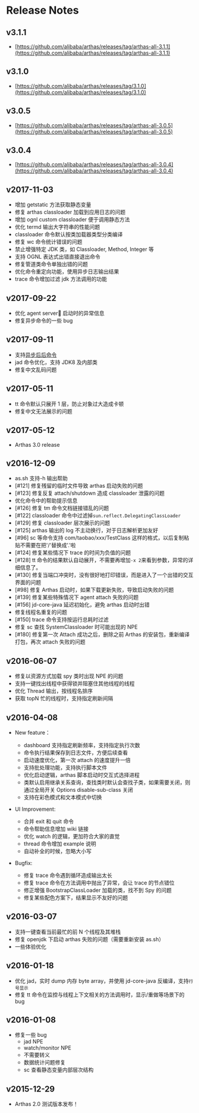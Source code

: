 # Release Notes

## v3.1.1

- [https://github.com/alibaba/arthas/releases/tag/arthas-all-3.1.1](https://github.com/alibaba/arthas/releases/tag/arthas-all-3.1.1)

## v3.1.0

- [https://github.com/alibaba/arthas/releases/tag/3.1.0](https://github.com/alibaba/arthas/releases/tag/3.1.0)

## v3.0.5

- [https://github.com/alibaba/arthas/releases/tag/arthas-all-3.0.5](https://github.com/alibaba/arthas/releases/tag/arthas-all-3.0.5)

## v3.0.4

- [https://github.com/alibaba/arthas/releases/tag/arthas-all-3.0.4](https://github.com/alibaba/arthas/releases/tag/arthas-all-3.0.4)

## v2017-11-03

- 增加 getstatic 方法获取静态变量
- 修复 arthas classloader 加载到应用日志的问题
- 增加 ognl custom classloader 便于调用静态方法
- 优化 termd 输出大字符串的性能问题
- classloader 命令默认按类加载器类型分类编译
- 修复 wc 命令统计错误的问题
- 禁止增强特定 JDK 类，如 Classloader, Method, Integer 等
- 支持 OGNL 表达式出错直接退出命令
- 修复管道类命令单独出错的问题
- 优化命令重定向功能，使用异步日志输出结果
- trace 命令增加过滤 jdk 方法调用的功能

## v2017-09-22

- 优化 agent server 启动时的异常信息
- 修复异步命令的一些 bug

## v2017-09-11

- 支持[异步后后命令](async.md)
- jad 命令优化，支持 JDK8 及内部类
- 修复中文乱码问题

## v2017-05-11

- tt 命令默认只展开 1 层，防止对象过大造成卡顿
- 修复中文无法展示的问题

## v2017-05-12

- Arthas 3.0 release

## v2016-12-09

- as.sh 支持-h 输出帮助
- [#121] 修复残留的临时文件导致 arthas 启动失败的问题
- [#123] 修复反复 attach/shutdown 造成 classloader 泄露的问题
- 优化命令中的帮助提示信息
- [#126] 修复 tm 命令文档链接错乱的问题
- [#122] classloader 命令中过滤掉`sun.reflect.DelegatingClassLoader`
- [#129] 修复 classloader 层次展示的问题
- [#125] arthas 输出的 log 不主动换行，对于日志解析更加友好
- [#96] sc 等命令支持 com/taobao/xxx/TestClass 这样的格式，以后复制粘贴不需要在把'/'替换成'.'啦
- [#124] 修复某些情况下 trace 的时间为负值的问题
- [#128] tt 命令的结果默认自动展开，不需要再增加`-x 2`来看到参数，异常的详细信息了。
- [#130] 修复当端口冲突时，没有很好地打印错误，而是进入了一个出错的交互界面的问题
- [#98] 修复 Arthas 启动时，如果下载更新失败，导致启动失败的问题
- [#139] 修复某些特殊情况下 agent attach 失败的问题
- [#156] jd-core-java 延迟初始化，避免 arthas 启动时出错
- 修复线程名重复的问题
- [#150] trace 命令支持按运行总耗时过滤
- 修复 sc 查找 SystemClassloader 时可能出现的 NPE
- [#180] 修复第一次 Attach 成功之后，删除之前 Arthas 的安装包，重新编译打包，再次 attach 失败的问题

## v2016-06-07

- 修复以资源方式加载 spy 类时出现 NPE 的问题
- 支持一键找出线程中获得锁并阻塞住其他线程的线程
- 优化 Thread 输出，按线程名排序
- 获取 topN 忙的线程时，支持指定刷新间隔

## v2016-04-08

- New feature：
  - dashboard 支持指定刷新频率，支持指定执行次数
  - 命令执行结果保存到日志文件，方便后续查看
  - 启动速度优化，第一次 attach 的速度提升一倍
  - 支持批处理功能，支持执行脚本文件
  - 优化启动逻辑，arthas 脚本启动时交互式选择进程
  - 类默认启用继承关系查询，查找类时默认会查找子类，如果需要关闭，则通过全局开关 Options disable-sub-class 关闭
  - 支持在彩色模式和文本模式中切换

- UI Improvement:
  - 合并 exit 和 quit 命令
  - 命令帮助信息增加 wiki 链接
  - 优化 watch 的逻辑，更加符合大家的直觉
  - thread 命令增加 example 说明
  - 自动补全的时候，忽略大小写

- Bugfix:
  - 修复 trace 命令遇到循环造成输出太长
  - 修复 trace 命令在方法调用中抛出了异常，会让 trace 的节点错位
  - 修正增强 BootstrapClassLoader 加载的类，找不到 Spy 的问题
  - 修复某些配色方案下，结果显示不友好的问题

## v2016-03-07

- 支持一键查看当前最忙的前 N 个线程及其堆栈
- 修复 openjdk 下启动 arthas 失败的问题（需要重新安装 as.sh）
- 一些体验优化

## v2016-01-18

- 优化 jad，实时 dump 内存 byte array，并使用 jd-core-java 反编译，支持`行号显示`
- 修复 tt 命令在监控与线程上下文相关的方法调用时，显示/重做等场景下的 bug

## v2016-01-08

- 修复一些 bug
  - jad NPE
  - watch/monitor NPE
  - 不需要转义
  - 数据统计问题修复
  - sc 查看静态变量内部层次结构

## v2015-12-29

- Arthas 2.0 测试版本发布！
